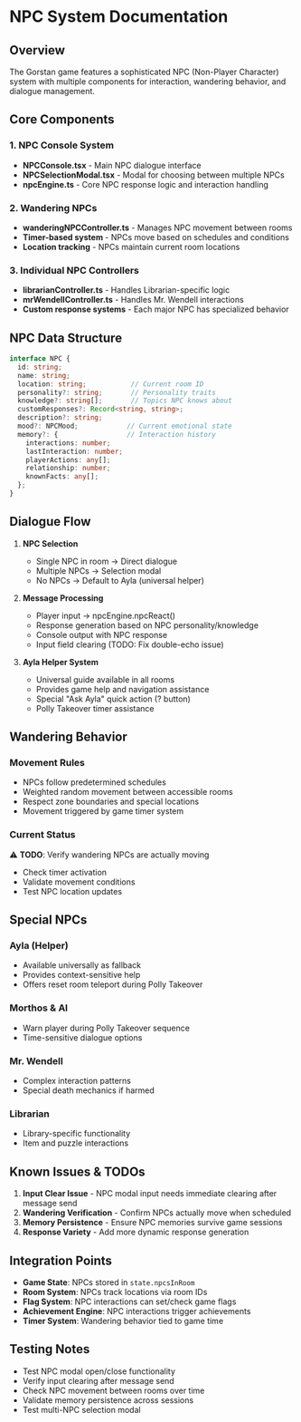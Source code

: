 # NPC System Documentation

## Overview
The Gorstan game features a sophisticated NPC (Non-Player Character) system with multiple components for interaction, wandering behavior, and dialogue management.

## Core Components

### 1. NPC Console System
- **NPCConsole.tsx** - Main NPC dialogue interface
- **NPCSelectionModal.tsx** - Modal for choosing between multiple NPCs
- **npcEngine.ts** - Core NPC response logic and interaction handling

### 2. Wandering NPCs
- **wanderingNPCController.ts** - Manages NPC movement between rooms
- **Timer-based system** - NPCs move based on schedules and conditions
- **Location tracking** - NPCs maintain current room locations

### 3. Individual NPC Controllers
- **librarianController.ts** - Handles Librarian-specific logic
- **mrWendellController.ts** - Handles Mr. Wendell interactions
- **Custom response systems** - Each major NPC has specialized behavior

## NPC Data Structure

```typescript
interface NPC {
  id: string;
  name: string;
  location: string;           // Current room ID
  personality?: string;       // Personality traits
  knowledge?: string[];       // Topics NPC knows about
  customResponses?: Record<string, string>;
  description?: string;
  mood?: NPCMood;            // Current emotional state
  memory?: {                 // Interaction history
    interactions: number;
    lastInteraction: number;
    playerActions: any[];
    relationship: number;
    knownFacts: any[];
  };
}
```

## Dialogue Flow

1. **NPC Selection**
   - Single NPC in room → Direct dialogue
   - Multiple NPCs → Selection modal
   - No NPCs → Default to Ayla (universal helper)

2. **Message Processing**
   - Player input → npcEngine.npcReact()
   - Response generation based on NPC personality/knowledge
   - Console output with NPC response
   - Input field clearing (TODO: Fix double-echo issue)

3. **Ayla Helper System**
   - Universal guide available in all rooms
   - Provides game help and navigation assistance
   - Special "Ask Ayla" quick action (? button)
   - Polly Takeover timer assistance

## Wandering Behavior

### Movement Rules
- NPCs follow predetermined schedules
- Weighted random movement between accessible rooms
- Respect zone boundaries and special locations
- Movement triggered by game timer system

### Current Status
⚠️ **TODO**: Verify wandering NPCs are actually moving
- Check timer activation
- Validate movement conditions  
- Test NPC location updates

## Special NPCs

### Ayla (Helper)
- Available universally as fallback
- Provides context-sensitive help
- Offers reset room teleport during Polly Takeover

### Morthos & Al
- Warn player during Polly Takeover sequence
- Time-sensitive dialogue options

### Mr. Wendell
- Complex interaction patterns
- Special death mechanics if harmed

### Librarian
- Library-specific functionality
- Item and puzzle interactions

## Known Issues & TODOs

1. **Input Clear Issue** - NPC modal input needs immediate clearing after message send
2. **Wandering Verification** - Confirm NPCs actually move when scheduled
3. **Memory Persistence** - Ensure NPC memories survive game sessions
4. **Response Variety** - Add more dynamic response generation

## Integration Points

- **Game State**: NPCs stored in `state.npcsInRoom`
- **Room System**: NPCs track locations via room IDs
- **Flag System**: NPC interactions can set/check game flags
- **Achievement Engine**: NPC interactions trigger achievements
- **Timer System**: Wandering behavior tied to game time

## Testing Notes

- Test NPC modal open/close functionality
- Verify input clearing after message send
- Check NPC movement between rooms over time
- Validate memory persistence across sessions
- Test multi-NPC selection modal
